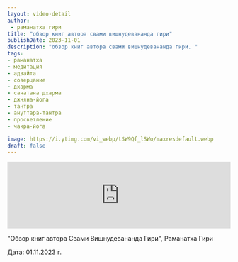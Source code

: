 ```yaml
---
layout: video-detail
author:
 - раманатха гири
title: "обзор книг автора свами вишнудевананда гири"
publishDate: 2023-11-01
description: "обзор книг автора свами вишнудевананда гири. "
tags: 
- раманатха
- медитация
- адвайта
- созерцание
- дхарма
- санатана дхарма
- джняна-йога
- тантра
- ануттара-тантра
- просветление
- чакра-йога

image: https://i.ytimg.com/vi_webp/tSW9Qf_lSWo/maxresdefault.webp
draft: false
---
```


<iframe width="100%" src="https://www.youtube.com/embed/tSW9Qf_lSWo" frameborder="0" allowfullscreen=""></iframe> 

 "Обзор книг автора Свами Вишнудевананда Гири", Раманатха Гири

 Дата: 01.11.2023 г.

  

 